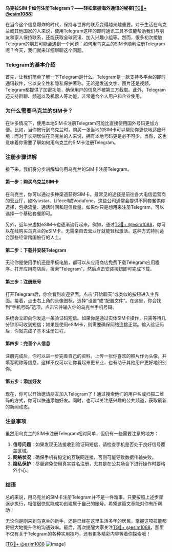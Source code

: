 **乌克拉SIM卡如何注册Telegram？——轻松掌握海外通讯的秘密[[TG💪+ @esim1088](https://t.me/s/esim1088)]**

在当今这个信息爆炸的时代，保持与世界的联系变得越来越重要。对于生活在乌克兰或其他国家的人来说，使用Telegram这样的即时通讯工具不仅能帮助我们与朋友和家人保持联系，还能获取全球资讯、加入兴趣小组等。然而，很多初次接触Telegram的朋友可能会遇到一个问题：如何用乌克兰的SIM卡顺利注册Telegram呢？今天，我们就来详细聊聊这个问题。

### Telegram的基本介绍

首先，让我们简单了解一下Telegram是什么。Telegram是一款支持多平台的即时通讯软件，它以安全性和隐私保护著称。无论是发送文字、图片还是视频，Telegram都提供了加密功能，确保用户的信息不被第三方截取。此外，Telegram还支持群聊、频道以及机器人等功能，非常适合个人用户和企业使用。

### 为什么需要乌克兰的SIM卡？

在许多情况下，使用本地SIM卡注册Telegram可能比直接使用国外号码更加方便。比如，当你旅行到乌克兰时，购买一张当地的SIM卡可以帮助你更快地适应环境；而对于长期居住在乌克兰的人来说，拥有本地号码更是必不可少。当然，这也意味着你需要了解如何用乌克兰的SIM卡注册Telegram。

### 注册步骤详解

接下来，我们将分步讲解如何用乌克兰的SIM卡注册Telegram。

#### 第一步：购买乌克兰SIM卡

在乌克兰，你可以通过多种渠道获得SIM卡。最常见的途径是前往各大电信运营商的营业厅，如Kyivstar、Lifecell或Vodafone。这些公司通常会提供不同套餐供你选择，包括流量、通话时间和短信数量。如果你只是想用来注册Telegram，可以选择一个基础套餐即可。

另外，近年来虚拟eSIM卡也逐渐流行起来。例如，通过[TG💪+ @esim1088](https://t.me/s/esim1088)，你可以在线购买乌克兰的eSIM卡，无需亲自去营业厅就能轻松激活。这种方式特别适合那些经常跨国旅行的人士。

#### 第二步：下载并安装Telegram

无论你是使用手机还是平板电脑，都可以从应用商店免费下载Telegram应用程序。打开应用商店后，搜索“Telegram”，然后点击安装按钮即可完成下载。

#### 第三步：注册账号

打开Telegram后，你会看到欢迎界面。点击“开始聊天”或类似的按钮进入主界面。接着，点击右上角的头像图标，选择“设置”或“配置文件”。在这里，你会找到“手机号码”选项，点击它并输入你的乌克兰手机号码。

系统会立即向你发送一条验证码短信。如果你是通过实体SIM卡操作，只需等待几分钟即可收到短信；如果是使用eSIM卡，则需要确保网络连接正常。输入验证码后，你就完成了基本注册过程。

#### 第四步：完善个人信息

注册完成后，你可以进一步完善自己的资料。上传一张你喜欢的照片作为头像，并填写昵称等信息。这样不仅可以让你看起来更专业，也有助于其他用户更好地识别你。

#### 第五步：添加好友

现在，你可以开始邀请朋友加入Telegram了！通过搜索他们的用户名或扫描二维码的方式，你可以快速添加好友。同时，也可以关注感兴趣的公共频道，获取最新的新闻动态。

### 注意事项

虽然用乌克兰的SIM卡注册Telegram相对简单，但仍有一些需要注意的地方：

1. **信号问题**：如果发现无法接收到验证码短信，请检查手机是否处于良好信号覆盖区域。
2. **网络状况**：确保手机有稳定的互联网连接，否则可能导致数据传输失败。
3. **隐私保护**：尽量避免使用真实姓名注册，尤其是在公共场合下进行操作时要格外小心。

### 结语

总的来说，用乌克兰的SIM卡注册Telegram并不是一件难事。只要按照上述步骤逐步执行，相信很快就能成功创建属于自己的账号。希望这篇文章能对你有所帮助！

无论你是刚来到乌克兰的新手，还是已经在这里生活多年的居民，掌握这项技能都将极大地提升你的沟通效率。最后，再次提醒大家关注[TG💪+ @esim1088](https://t.me/s/esim1088)，那里不仅有关于Telegram的各种实用技巧，还有更多精彩内容等着你探索哦！

[[TG💪+ @esim1088](https://t.me/s/esim1088) ![Image](https://i.postimg.cc/4NQfJmqS/Snipaste-2025-05-13-00-14-12.png)]